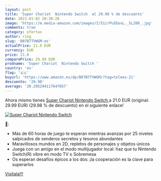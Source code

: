 ```yaml
---
layout: post
title: 'Super Chariot  Nintendo Switch  al 29.98 % de descuento'
date: 2021-01-02 20:30:28
image: 'https://m.media-amazon.com/images/I/51irPu5EexL._SL200_.jpg'
comments: true
category: ofertas
author: ring
slug: 'B07B7TVWGM-es'
actualPrice: 21.0 EUR
currency: EUR
price: 21.0
comparePrice: 29.99 EUR
prodname: 'Super Chariot  Nintendo Switch '
country: 'es'
flag: '🇪🇸'
buyurl: 'https://www.amazon.es/dp/B07B7TVWGM/?tag=tolees-21'
descuento: '29.98'
average: '20.295294117647057'
---
```


Ahora mismo tienes [Super Chariot  Nintendo Switch ](https://www.amazon.es/dp/B07B7TVWGM/?tag=tolees-21) a 21.0 EUR (original: 29.99 EUR) (29.98 %  de descuento) en el siguiente enlace!

[![Super Chariot  Nintendo Switch ](https://m.media-amazon.com/images/I/51irPu5EexL._SL200_.jpg)](https://www.amazon.es/dp/B07B7TVWGM/?tag=tolees-21)

🔎:

- Más de 60 horas de juego te esperan mientras avanzas por 25 niveles salpicados de senderos secretos y tesoros abundantes
- Maravillosos mundos en 2D, repletos de personajes y objetos únicos
- Juega con un amigo en el modo multijugador local: haz que tu Nintendo Switch(R) vibre en modo TV o Sobremesa
- Os esperan desafíos épicos a los dos: ¡la cooperación es la clave para superarlos

[Visítala!!!](https://www.amazon.es/dp/B07B7TVWGM/?tag=tolees-21)
